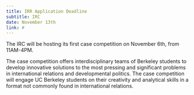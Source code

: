 ```yaml
---
title: IRR Application Deadline
subtitle: IRC
date: November 13th
link: #
---
```


The IRC will be hosting its first case competition on November 6th, from 11AM-4PM.

The case competition offers interdisciplinary teams of Berkeley students to develop innovative solutions to the most pressing and significant problems in international relations and developmental politics. The case competition will engage UC Berkeley students on their creativity and analytical skills in a format not commonly found in international relations.